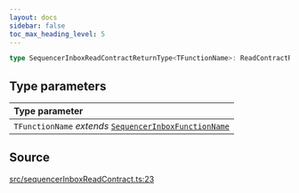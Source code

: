 ```yaml
---
layout: docs
sidebar: false
toc_max_heading_level: 5
---
```


```ts
type SequencerInboxReadContractReturnType<TFunctionName>: ReadContractReturnType<SequencerInboxAbi, TFunctionName>;
```

## Type parameters

| Type parameter |
| :------ |
| `TFunctionName` *extends* [`SequencerInboxFunctionName`](../../sequencerInboxPrepareTransactionRequest/type-aliases/SequencerInboxFunctionName.md) |

## Source

[src/sequencerInboxReadContract.ts:23](https://github.com/OffchainLabs/arbitrum-orbit-sdk/blob/9d5595a042e42f7d6b9af10a84816c98ea30f330/src/sequencerInboxReadContract.ts#L23)
